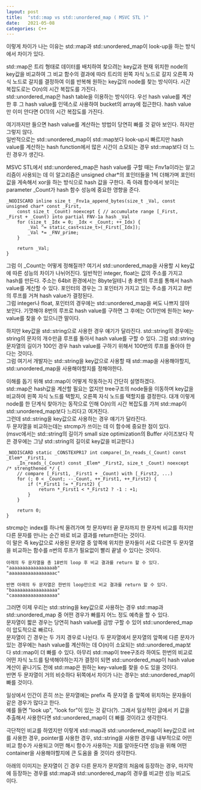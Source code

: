 ```yaml
---
layout: post
title:  "std::map vs std::unordered_map ( MSVC STL )"
date:   2021-05-08
categories: C++
---
```


이렇게 차이가 나는 이유는 std::map과 std::unordered_map이 look-up을 하는 방식에서 차이가 있다.      

std::map은 트리 형태로 데이터를 배치하여 찾으려는 key값과 현재 위치한 node의 key값을 비교하여 그 비교 함수의 결과에 따라 트리의 왼쪽 자식 노드로 갈지 오른쪽 자식 노드로 갈지를 결정하여 이를 반복해 원하는 key값의 node를 찾는 방식이다. 시간 복잡도로는 O(n)의 시간 복잡도를 가진다.                     
std::unordered_map은 hash table을 이용하는 방식이다. 우선 hash value를 계산한 후 그 hash value를 인덱스로 사용하여 bucket의 array에 접근한다. hash value만 이미 안다면 O(1)의 시간 복잡도를 가진다.     

여기까지만 들으면 hash value를 계산하는 방법이 당연히 빠를 것 같아 보인다. 하지만 그렇지 않다.    
일반적으로는 std::unordered_map이 std::map보다 look-up시 빠르지만 hash value를 계산하는 hash function에서 많은 시간이 소모되는 경우 std::map보다 더 느린 경우가 생긴다.       

MSVC STL에서 std::unordered_map은 hash value를 구할 때는 Fnv1a이라는 알고리즘이 사용되는 데 이 알고리즘은 unsigned char*의 포인터들을 1씩 더해가며 포인터 값을 게속해서 xor을 하는 방식으로 hash 값을 구한다. 즉 아래 함수에서 보이는 parameter _Count가 hash 함수 성능에 중요한 영향을 준다.      
```
_NODISCARD inline size_t _Fnv1a_append_bytes(size_t _Val, const unsigned char* const _First,
    const size_t _Count) noexcept { // accumulate range [_First, _First + _Count) into partial FNV-1a hash _Val
    for (size_t _Idx = 0; _Idx < _Count; ++_Idx) {
        _Val ^= static_cast<size_t>(_First[_Idx]);
        _Val *= _FNV_prime;
    }

    return _Val;
}
```
그럼 이 _Count는 어떻게 정해질까? 여기서 std::unordered_map을 사용할 시 key값에 따른 성능의 차이가 나뉘어진다. 일반적인 integer, float는 값의 주소를 가지고 hash를 만든다. 주소는 64bit 환경에서는 8byte일테니 총 8번의 루프를 통해서 hash value를 계산할 수 있다. 포인터의 경우는 그 포인터가 가지고 있는 주소를 가지고 8번의 루프를 거쳐 hash value가 결정된다.    
그럼 integer나 float, 포인터의 경우에는 std::unordered_map을 써도 나쁘지 않아 보인다. 기껏해야 8번의 루프로 hash value를 구하면 그 후에는 O(1)만에 원하는 key-value를 찾을 수 있으니깐 말이다.      

하지만 key값을 std::string으로 사용한 경우 얘기가 달라진다. std::string의 경우에는 string의 문자의 개수만큼 루프를 돌아서 hash value를 구할 수 있다. 그럼 std::string 문자열의 길이가 100인 경우 hash value를 구하기 위해서 100번의 루프를 돌아야 한다는 것이다.      
그럼 여기서 개발자는 std::string을 key값으로 사용할 때 std::map을 사용해야할지, std::unordered_map을 사용해야할지를 정해야한다.

이해를 돕기 위해 std::map이 어떻게 작동하는지 간단히 설명하겠다.           
std::map은 hash값을 계산할 필요는 없지만 tree구조의 node들을 이동하며 key값을 비교하여 왼쪽 자식 노드를 택할지, 오른쪽 자식 노드를 택할지를 결정한다. 대걔 이렇게 node를 한 단계식 찾아가는 동작으로 인해 O(n)의 시간 복잡도를 가져 std::map이 std::unordered_map보다 느리다고 여겨진다.             
그런데 std::string을 key값으로 사용하는 경우 얘기가 달라진다.          
두 문자열을 비교하는데는 strcmp가 쓰이는 데 이 함수에 중요한 점이 있다.       
(msvc에서는 std::string의 길이가 small size optimization의 Buffer 사이즈보다 작은 경우에는 그냥 std::string의 길이로 key값을 비교한다.)  
```
_NODISCARD static _CONSTEXPR17 int compare(_In_reads_(_Count) const _Elem* _First1,
    _In_reads_(_Count) const _Elem* _First2, size_t _Count) noexcept /* strengthened */ {
    // compare [_First1, _First1 + _Count) with [_First2, ...)
    for (; 0 < _Count; --_Count, ++_First1, ++_First2) {
        if (*_First1 != *_First2) {
            return *_First1 < *_First2 ? -1 : +1;
        }
    }

    return 0;
}
```
strcmp는 index를 하나씩 올려가며 첫 문자부터 끝 문자까지 한 문자씩 비교를 하지만 다른 문자를 만나는 순간 바로 비교 결과를 return한다는 것이다.         
이 말은 즉 key값으로 사용된 문자열 중 앞쪽에 위치한 문자들이 서로 다르면 두 문자열을 비교하는 함수를 n번의 루프가 필요없이 빨리 끝낼 수 있다는 것이다.
```
아래의 두 문자열을 총 18번의 loop 후 비교 결과를 return 할 수 있다.
"aaaaaaaaaaaaaaaaab"
"aaaaaaaaaaaaaaaaac"

반면 아래의 두 문자열은 한번의 loop만으로 비교 결과를 return 할 수 있다. 
"baaaaaaaaaaaaaaaaa"
"caaaaaaaaaaaaaaaaa"
```

그러면 이제 우리는 std::string을 key값으로 사용하는 경우 std::map과 std::unordered_map 중 어떤 경우가 빠를지 어느 정도 예측을 할 수 있다.      
문자열이 짧은 경우는 당연히 hash value를 금방 구할 수 있어 std::unordered_map이 압도적으로 빠르다.       
문자열이 긴 경우는 두 가지 경우로 나뉜다. 두 문자열에서 문자열의 앞쪽에 다른 문자가 있는 경우에는 hash value를 계산하는 데 O(n)이 소요되는 std::unordered_map보다 std::map이 더 빠를 수 있다. 아무리 std::map이 tree구조라 하여도 한번의 비교로 어떤 자식 노드를 탐색해야하는지가 결정이 되면 std::unordered_map이 hash value 계산이 끝나기도 전에 std::map은 원하는 key-value를 찾을 수도 있을 것이다.            
반면 두 문자열이 거의 비슷하다 뒤쪽에서 차이가 나는 경우는 std::unordered_map이 빠를 것이다.     

일상에서 인간이 흔히 쓰는 문자열에는 prefix 즉 문자열 중 앞쪽에 위치하는 문자들이 같은 경우가 많다고 한다.    
예를 들면 "look up", "look for"이 있는 것 같다(?). 그래서 일상적인 글에서 키 값을 추출해서 사용한다면 std::unordered_map이 더 빠를 것이라고 생각한다.

극단적인 비교를 하였지만 이렇게 std::map과 std::unordered_map이 key값으로 int를 사용한 경우, pointer를 사용한 경우, std::string을 사용한 경우를 내부적으로 어떤 비교 함수가 사용되고 어떤 해시 함수가 사용하는 지를 알아둔다면 성능을 위해 어떤 container을 사용해야할지에 큰 도움을 줄 것이라 생각한다.     

아래의 이미지는 문자열이 긴 경우 다른 문자가 문자열의 처음에 등장하는 경우, 마지막에 등장하는 경우를 std::map과 std::unordered_map의 경우를 비교한 성능 비교도이다.